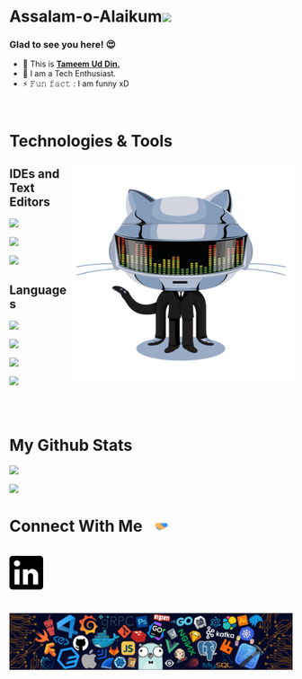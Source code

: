 # Assalam-o-Alaikum<img src="https://raw.githubusercontent.com/MartinHeinz/MartinHeinz/master/wave.gif" width="30px">


### **Glad to see you here! 😍** <br>
- 🔭 This is [**Tameem** **Ud** **Din.**](https://github.com/tameem-623)
-  🌱 I am a Tech Enthusiast. 
- ⚡ 𝙵𝚞𝚗 𝚏𝚊𝚌𝚝 : I am funny xD
<br>
  
# Technologies & Tools
<a target="_blank"><img align="right" height="400" width="400" alt="𝙶𝙸𝙵" src="https://github.com/Tameem-623/Tameem-623/blob/main/GIF/github.gif"></a> 
## <b>IDEs and Text Editors
![](https://img.shields.io/badge/Editor-VS%20Code-blue?style=plastic&logo=appveyor)

![](https://img.shields.io/badge/Editor-CodeBlocks-blue?style=plastic&logo=appveyor)

![](https://img.shields.io/badge/Editor-Android%20Studio-blue?style=plastic&logo=appveyor)
<br/>

## <b>Languages
![](https://img.shields.io/badge/Language-C%20++-blue?style=plastic&logo=cplusplus)

![](https://img.shields.io/badge/Language-HTML-blue?style=plastic&logo=html5)

![](https://img.shields.io/badge/Language-CSS-blue?style=plastic&logo=appveyor)

![](https://img.shields.io/badge/Language-Java%20Script-blue?style=plastic&logo=appveyor)

<br><br>

# My Github Stats
![](https://github-readme-stats.vercel.app/api?username=tameem-623&show_icons=true&theme=tokyonight)

![](https://komarev.com/ghpvc/?username=Tameem-623&color=blue&label=Profile+Views)

<h1> Connect With Me
  <a target="_blank">
    <img src="https://github.com/Tameem-623/Tameem-623/blob/main/GIF/Handshake.gif" height="25px" style="max-width:100%;">
  </a>
</h1>
<p>
  <br>
  <a href="https://www.linkedin.com/in/tameem623/" target="_blank">
    <code><img height="60" width="60" src="https://github.com/Tameem-623/Tameem-623/blob/main/SVG/linkedin.svg"/></code>
  </a>
</p>

#

![footer](https://github.com/Tameem-623/Tameem-623/blob/main/PNG/footer.png)
